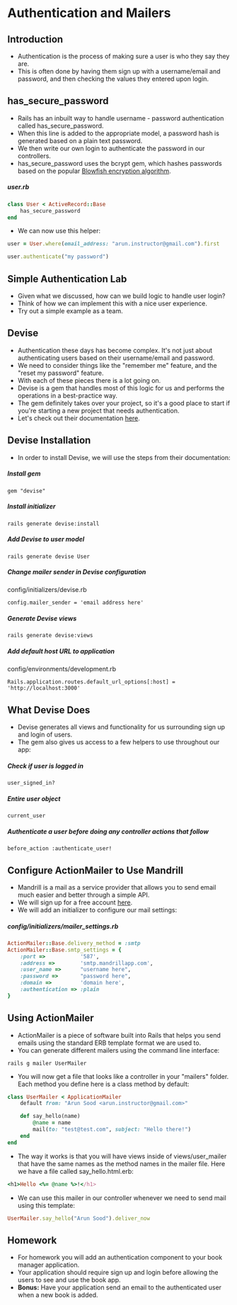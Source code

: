 # Authentication and Mailers

## Introduction
- Authentication is the process of making sure a user is who they say they are.
- This is often done by having them sign up with a username/email and password, and then checking the values they entered upon login.

## has_secure_password
- Rails has an inbuilt way to handle username - password authentication called has_secure_password.
- When this line is added to the appropriate model, a password hash is generated based on a plain text password.
- We then write our own login to authenticate the password in our controllers.
- has_secure_password uses the bcrypt gem, which hashes passwords based on the popular [Blowfish encryption algorithm](https://en.wikipedia.org/wiki/Blowfish_(cipher)).

##### user.rb

```ruby
class User < ActiveRecord::Base
	has_secure_password
end
```

- We can now use this helper:

```ruby
user = User.where(email_address: "arun.instructor@gmail.com").first

user.authenticate("my password")
```

## Simple Authentication Lab
- Given what we discussed, how can we build logic to handle user login?
- Think of how we can implement this with a nice user experience.
- Try out a simple example as a team.

## Devise
- Authentication these days has become complex. It's not just about authenticating users based on their username/email and password.
- We need to consider things like the "remember me" feature, and the "reset my password" feature.
- With each of these pieces there is a lot going on.
- Devise is a gem that handles most of this logic for us and performs the operations in a best-practice way.
- The gem definitely takes over your project, so it's a good place to start if you're starting a new project that needs authentication.
- Let's check out their documentation [here](https://github.com/plataformatec/devise).

## Devise Installation
- In order to install Devise, we will use the steps from their documentation:

##### Install gem

```
gem "devise"
```

##### Install initializer

```
rails generate devise:install
```

##### Add Devise to user model

```
rails generate devise User
```

##### Change mailer sender in Devise configuration

config/initializers/devise.rb

```
config.mailer_sender = 'email address here'
```

##### Generate Devise views

```
rails generate devise:views
```

##### Add default host URL to application

config/environments/development.rb

```
Rails.application.routes.default_url_options[:host] = 'http://localhost:3000'
```

## What Devise Does
- Devise generates all views and functionality for us surrounding sign up and login of users.
- The gem also gives us access to a few helpers to use throughout our app:

##### Check if user is logged in

```
user_signed_in?
```

##### Entire user object

```
current_user
```

##### Authenticate a user before doing any controller actions that follow

```
before_action :authenticate_user!
```

## Configure ActionMailer to Use Mandrill
- Mandrill is a mail as a service provider that allows you to send email much easier and better through a simple API.
- We will sign up for a free account [here](https://mandrillapp.com).
- We will add an initializer to configure our mail settings:

##### config/initializers/mailer_settings.rb

```ruby
ActionMailer::Base.delivery_method = :smtp
ActionMailer::Base.smtp_settings = {
	:port =>           '587',
    :address =>        'smtp.mandrillapp.com',
    :user_name =>      "username here",
    :password =>       "password here",
    :domain =>         'domain here',
    :authentication => :plain
}
```

## Using ActionMailer
- ActionMailer is a piece of software built into Rails that helps you send emails using the standard ERB template format we are used to.
- You can generate different mailers using the command line interface:

```
rails g mailer UserMailer
```

- You will now get a file that looks like a controller in your "mailers" folder. Each method you define here is a class method by default:

```ruby
class UserMailer < ApplicationMailer
	default from: "Arun Sood <arun.instructor@gmail.com>"

	def say_hello(name)
		@name = name
		mail(to: "test@test.com", subject: "Hello there!")
	end
end
```

- The way it works is that you will have views inside of views/user_mailer that have the same names as the method names in the mailer file. Here we have a file called say_hello.html.erb:

```ruby
<h1>Hello <%= @name %>!</h1>
```

- We can use this mailer in our controller whenever we need to send mail using this template:

```ruby
UserMailer.say_hello("Arun Sood").deliver_now
```

## Homework
- For homework you will add an authentication component to your book manager application.
- Your application should require sign up and login before allowing the users to see and use the book app.
- **Bonus:** Have your application send an email to the authenticated user when a new book is added.